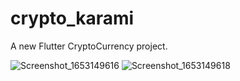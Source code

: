 # crypto_karami

A new Flutter CryptoCurrency project.

![Screenshot_1653149616](https://user-images.githubusercontent.com/26430987/169660255-d4ecaead-44c7-49e4-8699-ddb7697545ff.png)
![Screenshot_1653149618](https://user-images.githubusercontent.com/26430987/169660257-75d51c37-4f55-4819-aa8c-28087dd5d300.png)
